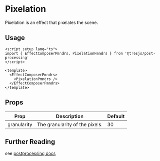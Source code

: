 # Pixelation

<DocsDemo>
  <PixelationDemo />
</DocsDemo>

Pixelation is an effect that pixelates the scene.

## Usage

```vue
<script setup lang="ts">
import { EffectComposerPmndrs, PixelationPmndrs } from '@tresjs/post-processing'
</script>

<template>
  <EffectComposerPmndrs>
    <PixelationPmndrs />
  </EffectComposerPmndrs>
</template>
```

## Props

| Prop        | Description                    | Default |
| ----------- | ------------------------------ | ------- |
| granularity | The granularity of the pixels. | 30      |

## Further Reading
see [postprocessing docs](https://pmndrs.github.io/postprocessing/public/docs/class/src/effects/PixelationEffect.js~PixelationEffect.html)
